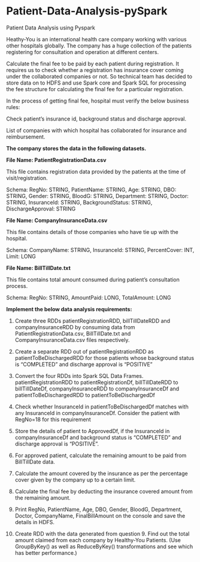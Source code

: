 # Patient-Data-Analysis-pySpark
Patient Data Analysis using Pyspark

Heathy-You is an international health care company working with various other hospitals globally. The company has a huge collection of the patients registering for consultation and operation at different centers.

Calculate the final fee to be paid by each patient during registration. It requires us to check whether a registration has insurance cover coming under the collaborated companies or not. So technical team has decided to store data on to HDFS and use Spark core and Spark SQL for processing the fee structure for calculating the final fee for a particular registration.

In the process of getting final fee, hospital must verify the below business rules:

Check patient’s insurance id, background status and discharge approval.

List of companies with which hospital has collaborated for insurance and reimbursement.


**The company stores the data in the following datasets.**

**File Name: PatientRegistrationData.csv**

This file contains registration data provided by the patients at the time of visit/registration.

Schema: RegNo: STRING, PatientName: STRING, Age: STRING, DBO: STRING, Gender: STRING, BloodG: STRING, Department: STRING, Doctor: STRING, InsuranceId: STRING, BackgroundStatus: STRING, DischargeApproval: STRING


**File Name: CompanyInsuranceData.csv**

This file contains details of those companies who have tie up with the hospital.

Schema: CompanyName: STRING, InsuranceId: STRING, PercentCover: INT, Limit: LONG


**File Name: BillTillDate.txt**

This file contains total amount consumed during patient’s consultation process.

Schema: RegNo: STRING, AmountPaid: LONG, TotalAmount: LONG

 

**Implement the below data analysis requirements:**

1. Create three RDDs patientRegistrationRDD, billTillDateRDD and companyInsuranceRDD by consuming data from PatientRegistrationData.csv, BillTillDate.txt and CompanyInsuranceData.csv files respectively.

2. Create a separate RDD out of patientRegistrationRDD as patientToBeDischargedRDD for those patients whose background status is “COMPLETED” and discharge approval is “POSITIVE”

3. Convert the four RDDs into Spark SQL Data Frames. patientRegistrationRDD to patientRegistrationDf, billTillDateRDD to billTillDateDf, companyInsuranceRDD to companyInsuranceDf and patientToBeDischargedRDD to patientToBeDischargedDf

4. Check whether InsuranceId in patientToBeDischargedDf matches with any InsuranceId in companyInsuranceDf. Consider the patient with RegNo=18 for this requirement

5. Store the details of patient to ApprovedDf, if the InsuranceId in companyInsuranceDf and background status is “COMPLETED” and discharge approval is “POSITIVE”.

6. For approved patient, calculate the remaining amount to be paid from BillTillDate data.

7. Calculate the amount covered by the insurance as per the percentage cover given by the company up to a certain limit.

8. Calculate the final fee by deducting the insurance covered amount from the remaining amount.

9. Print RegNo, PatientName, Age, DBO, Gender, BloodG, Department, Doctor, CompanyName, FinalBillAmount on the console and save the details in HDFS.

10. Create RDD with the data generated from question 9. Find out the total amount claimed from each company by Healthy-You Patients. (Use GroupByKey() as well as ReduceByKey() transformations and see which has better performance.)
